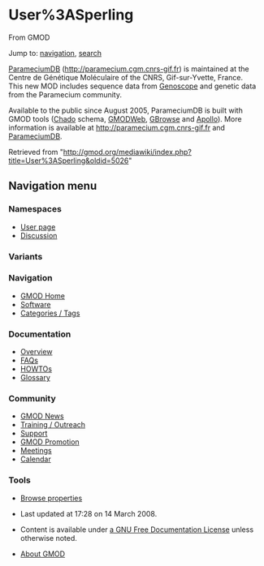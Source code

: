 









<span id="top"></span>







# <span dir="auto">User%3ASperling</span>





From GMOD









Jump to: [navigation](#mw-navigation), [search](#p-search)





[ParameciumDB](ParameciumDB "ParameciumDB")
(<a href="http://paramecium.cgm.cnrs-gif.fr" class="external free"
rel="nofollow">http://paramecium.cgm.cnrs-gif.fr</a>) is maintained at
the Centre de Génétique Moléculaire of the CNRS, Gif-sur-Yvette,
France.  
This new MOD includes sequence data from
<a href="http://www.genoscope.cns.fr" class="external text"
rel="nofollow">Genoscope</a> and genetic data from the Paramecium
community.  
  
Available to the public since August 2005, ParameciumDB is built with
GMOD tools (<a href="Chado" class="mw-redirect" title="Chado">Chado</a>
schema, [GMODWeb](GMODWeb "GMODWeb"), [GBrowse](GBrowse.1 "GBrowse") and
[Apollo](Apollo.1 "Apollo")). More information is available at
<a href="http://paramecium.cgm.cnrs-gif.fr" class="external free"
rel="nofollow">http://paramecium.cgm.cnrs-gif.fr</a> and
[ParameciumDB](ParameciumDB "ParameciumDB").





Retrieved from
"<http://gmod.org/mediawiki/index.php?title=User%3ASperling&oldid=5026>"

















## Navigation menu









### Namespaces

- <span id="ca-nstab-user"><a href="User%3ASperling" accesskey="c"
  title="View the user page [c]">User page</a></span>
- <span id="ca-talk"><a
  href="http://gmod.org/mediawiki/index.php?title=User_talk:Sperling&amp;action=edit&amp;redlink=1"
  accesskey="t"
  title="Discussion about the content page [t]">Discussion</a></span>





### 

### Variants[](#)























<a href="Main_Page"
style="background-image: url(../images/GMOD-cogs.png);"
title="Visit the main page"></a>





### Navigation



- <span id="n-GMOD-Home">[GMOD Home](Main_Page)</span>
- <span id="n-Software">[Software](GMOD_Components)</span>
- <span id="n-Categories-.2F-Tags">[Categories /
  Tags](Categories)</span>







### Documentation



- <span id="n-Overview">[Overview](Overview)</span>
- <span id="n-FAQs">[FAQs](Category%3AFAQ)</span>
- <span id="n-HOWTOs">[HOWTOs](Category%3AHOWTO)</span>
- <span id="n-Glossary">[Glossary](Glossary)</span>







### Community



- <span id="n-GMOD-News">[GMOD News](GMOD_News)</span>
- <span id="n-Training-.2F-Outreach">[Training /
  Outreach](Training_and_Outreach)</span>
- <span id="n-Support">[Support](Support)</span>
- <span id="n-GMOD-Promotion">[GMOD Promotion](GMOD_Promotion)</span>
- <span id="n-Meetings">[Meetings](Meetings)</span>
- <span id="n-Calendar">[Calendar](Calendar)</span>







### Tools




- <span id="t-smwbrowselink"><a href="Special%3ABrowse/User%3ASperling" rel="smw-browse">Browse
  properties</a></span>












- <span id="footer-info-lastmod">Last updated at 17:28 on 14 March
  2008.</span>
<!-- - <span id="footer-info-viewcount">15,281 page views.</span> -->
- <span id="footer-info-copyright">Content is available under
  <a href="http://www.gnu.org/licenses/fdl-1.3.html" class="external"
  rel="nofollow">a GNU Free Documentation License</a> unless otherwise
  noted.</span>

<!-- -->

- <span id="footer-places-about">[About
  GMOD](GMOD%3AAbout "GMOD%3AAbout")</span>

<!-- -->








